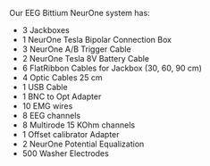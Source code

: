 Our EEG Bittium NeurOne system has:
- 3 Jackboxes
- 1 NeurOne Tesla Bipolar Connection Box
- 3 NeurOne A/B Trigger Cable
- 2 NeurOne Tesla 8V Battery Cable
- 6 FlatRibbon Cables for Jackbox (30, 60, 90 cm)
- 4 Optic Cables 25 cm
- 1 USB Cable
- 1 BNC to Opt Adapter
- 10 EMG wires
- 8 EEG channels
- 8 Multirode 15 KOhm channels
- 1 Offset calibrator Adapter
- 2 NeurOne Potential Equalization
- 500 Washer Electrodes

